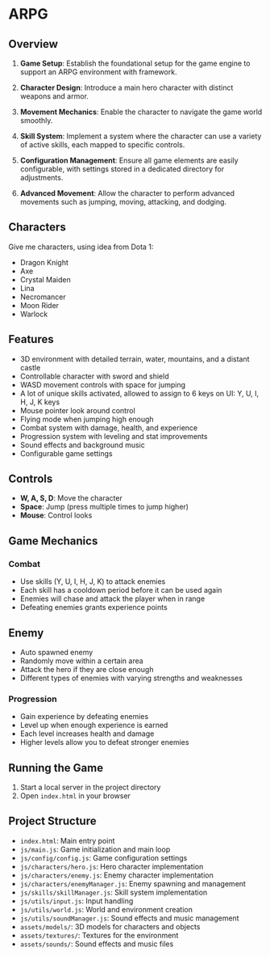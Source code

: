# ARPG

## Overview

1. **Game Setup**: Establish the foundational setup for the game engine to support an ARPG environment with framework.

2. **Character Design**: Introduce a main hero character with distinct weapons and armor.

3. **Movement Mechanics**: Enable the character to navigate the game world smoothly.

4. **Skill System**: Implement a system where the character can use a variety of active skills, each mapped to specific controls.

5. **Configuration Management**: Ensure all game elements are easily configurable, with settings stored in a dedicated directory for adjustments.

6. **Advanced Movement**: Allow the character to perform advanced movements such as jumping, moving, attacking, and dodging.

## Characters

Give me characters, using idea from Dota 1:
- Dragon Knight
- Axe
- Crystal Maiden
- Lina
- Necromancer
- Moon Rider
- Warlock

## Features

- 3D environment with detailed terrain, water, mountains, and a distant castle
- Controllable character with sword and shield
- WASD movement controls with space for jumping
- A lot of unique skills activated, allowed to assign to 6 keys on UI: Y, U, I, H, J, K keys
- Mouse pointer look around control
- Flying mode when jumping high enough
- Combat system with damage, health, and experience
- Progression system with leveling and stat improvements
- Sound effects and background music
- Configurable game settings

## Controls

- **W, A, S, D**: Move the character
- **Space**: Jump (press multiple times to jump higher)
- **Mouse**: Control looks

## Game Mechanics

### Combat
- Use skills (Y, U, I, H, J, K) to attack enemies
- Each skill has a cooldown period before it can be used again
- Enemies will chase and attack the player when in range
- Defeating enemies grants experience points

## Enemy

- Auto spawned enemy
- Randomly move within a certain area
- Attack the hero if they are close enough
- Different types of enemies with varying strengths and weaknesses

### Progression
- Gain experience by defeating enemies
- Level up when enough experience is earned
- Each level increases health and damage
- Higher levels allow you to defeat stronger enemies

## Running the Game

1. Start a local server in the project directory
2. Open `index.html` in your browser

## Project Structure

- `index.html`: Main entry point
- `js/main.js`: Game initialization and main loop
- `js/config/config.js`: Game configuration settings
- `js/characters/hero.js`: Hero character implementation
- `js/characters/enemy.js`: Enemy character implementation
- `js/characters/enemyManager.js`: Enemy spawning and management
- `js/skills/skillManager.js`: Skill system implementation
- `js/utils/input.js`: Input handling
- `js/utils/world.js`: World and environment creation
- `js/utils/soundManager.js`: Sound effects and music management
- `assets/models/`: 3D models for characters and objects
- `assets/textures/`: Textures for the environment
- `assets/sounds/`: Sound effects and music files
